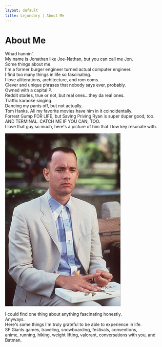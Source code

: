 ```yaml
---
layout: default
title: Lejondary | About Me
---
```


# About Me

Whad hannin'.  
My name is Jonathan like Joe-Nathan, but you can call me Jon.  
Some things about me.  
I'm a former burger engineer turned actual computer engineer.   
I find too many things in life so fascinating.  
I love alliterations, architecture, and rom coms.  
Clever and unique phrases that nobody says ever, probably.  
Owned with a capital P.  
Reddit stories, true or not, but real ones...they da real ones.  
Traffic karaoke singing.  
Dancing my pants off, but not actually.  
Tom Hanks. All my favorite movies have him in it coincidentally.  
Forrest Gump FOR LIFE, but Saving Priving Ryan is super duper good, too.  
AND TERMINAL. CATCH ME IF YOU CAN, TOO.  
I love that guy so much, here's a picture of him that I low key resonate with.  

<img src="assets/img/forrest-gump.jpg" alt="forrest" width="75%"/>

I could find one thing about anything fascinating honestly.  
Anyways.  
Here's some things I'm truly grateful to be able to experience in life.  
SF Giants games, traveling, snowboarding, festivals, conventions,  
anime, running, hiking, weight lifting, valorant, conversations with you, and Batman.   

